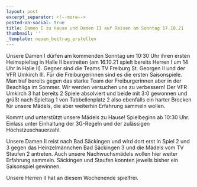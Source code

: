 ```yaml
---
layout: post
excerpt_separator: <!--more-->
posted-on-social: true
title: Damen I zu Hause und Damen II auf Reisen am Sonntag 17.10.21
thumbnail: ''
_template: neuen_beitrag_erstellen
---
```


Unsere Damen I dürfen am kommenden Sonntag um 10:30 Uhr ihren ersten Heimspieltag in Halle II bestreiten (am 16.10.21 spielt bereits Herren I um 14 Uhr in Halle II). Gegner sind die Teams TV Freiburg St. Georgen II und der VFR Umkirch III. Für die Freiburgerinnen sind es die ersten Saisonspiele. Man traf bereits gegen das starke Team der Freiburgerinnen aber in der Beachliga im Sommer. Wir werden versuchen uns zu verbessern! Der VFR Umkirch 3 hat bereits 2 Spiele absolviert und beide mit 3:0 gewonnen und grüßt nach Spieltag 1 von Tabbellenplatz 2 also ebenfalls ein harter Brocken für unsere Mädels, die aber weiterhin Erfahrung sammeln wollen.

Kommt und unterstützt unsere Mädels zu Hause! Spielbeginn ab 10:30 Uhr. Einlass unter Einhaltung der 3G-Regeln und der zulässigen Höchstzuschauerzahl.

Unsere Damen II reist nach Bad Säckingen und wird dort erst in Spiel 2 und 3 gegen das Heinzelmännchen Bad Säckingen 3 und die Mädels vom TV Staufen 2 antreten. Auch unsere Nachwuchsmädels wollen hier weiter Erfahrung sammeln. Säckingen und Staufen konnten jeweils bisher ein Saisonspiel gewinnen.

Unsere Herren II hat an diesem Wochenende spielfrei.
